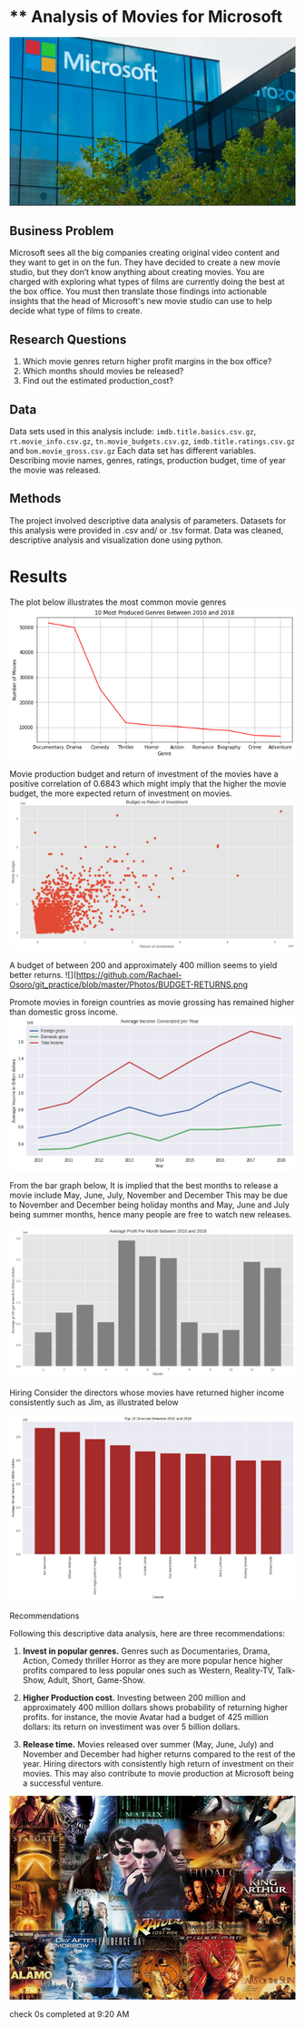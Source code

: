 # ** Analysis of Movies for Microsoft
![](https://github.com/Rachael-Osoro/git_practice/blob/master/Photos/mslogo.png)

## **Business Problem**

Microsoft sees all the big companies creating original video content and they want to get in on the fun. They have decided to create a new movie studio, but they don’t know anything about creating movies. You are charged with exploring what types of films are currently doing the best at the box office. You must then translate those findings into actionable insights that the head of Microsoft's new movie studio can use to help decide what type of films to create.

## **Research Questions**

1.   Which movie genres return higher profit margins in the box office?
2.   Which months should movies be released?
3.   Find out the estimated production_cost?

## **Data**

Data sets used in this analysis include: ```imdb.title.basics.csv.gz```, ```rt.movie_info.csv.gz```, ```tn.movie_budgets.csv.gz```, ```imdb.title.ratings.csv.gz``` and ```bom.movie_gross.csv.gz```
Each data set has different variables. Describing movie names, genres, ratings, production budget, time of year the movie was released.

## **Methods**

The project involved descriptive data analysis of parameters.
Datasets for this analysis were provided in .csv and/ or .tsv format. 
Data was cleaned, descriptive analysis and visualization done using python.

# **Results**

The plot below illustrates the most common movie genres
![](https://github.com/Rachael-Osoro/git_practice/blob/master/Photos/common-genres.png)

Movie production budget and return of investment of the movies have a positive correlation of 0.6843 which might imply that the higher the movie budget, the more expected return of investment on movies.
![](https://github.com/Rachael-Osoro/git_practice/blob/master/Photos/budget-ROI.png)

A budget of between 200 and approximately 400 million seems to yield better returns.
![](https://github.com/Rachael-Osoro/git_practice/blob/master/Photos/BUDGET-RETURNS.png

Promote movies in foreign countries as movie grossing has remained higher than domestic gross income.
![](https://github.com/Rachael-Osoro/git_practice/blob/master/Photos/Average-Yearly-Income.png)

From the bar graph below, It is implied that the best months to release a movie include May, June, July, November and December This may be due to November and December being holiday months and May, June and July being summer months, hence many people are free to watch new releases.

![](https://github.com/Rachael-Osoro/git_practice/blob/master/Photos/Favorable-Months.png)

Hiring Consider the directors whose movies have returned higher income consistently such as Jim, as illustrated below

![](https://github.com/Rachael-Osoro/git_practice/blob/master/Photos/top-directors.png)


Recommendations

Following this descriptive data analysis, here are three recommendations:

1. **Invest in popular genres.** Genres such as Documentaries, Drama, Action, Comedy thriller Horror as they are more popular hence higher profits compared to less popular ones such as Western, Reality-TV, Talk-Show, Adult, Short, Game-Show.

2. **Higher Production cost.** Investing between 200 million and approximately 400 million dollars shows probability of returning higher profits. for instance, the movie Avatar had a budget of 425 million dollars: its return on investiment was over 5 billion dollars.

3. **Release time.** Movies released over summer (May, June, July) and November and December had higher returns compared to the rest of the year. Hiring directors with consistently high return of investment on their movies. This may also contribute to movie production at Microsoft being a successful venture.

![](https://github.com/Rachael-Osoro/git_practice/blob/master/Photos/movies.png)

check
0s
completed at 9:20 AM







